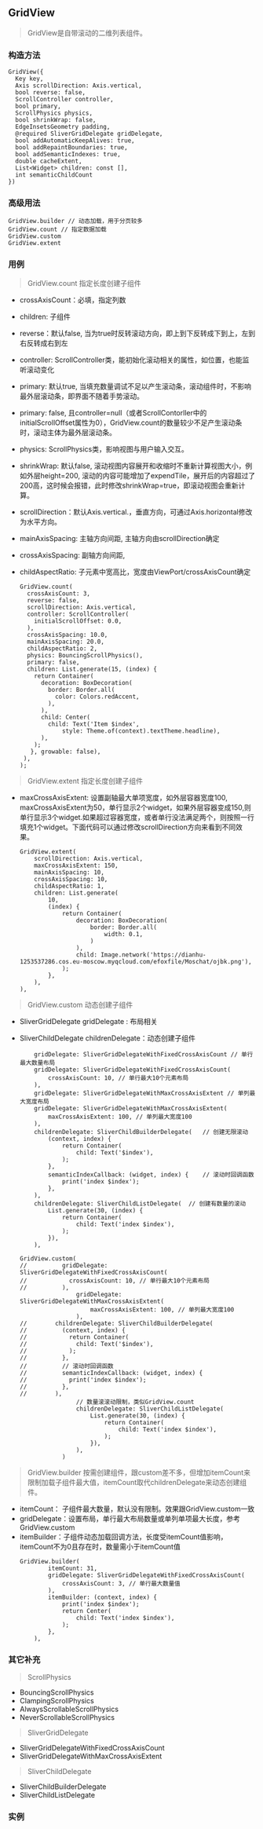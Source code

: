 ## **GridView**
> GridView是自带滚动的二维列表组件。

### 构造方法
```
GridView({
  Key key,
  Axis scrollDirection: Axis.vertical,
  bool reverse: false,
  ScrollController controller,
  bool primary,
  ScrollPhysics physics,
  bool shrinkWrap: false,
  EdgeInsetsGeometry padding,
  @required SliverGridDelegate gridDelegate,
  bool addAutomaticKeepAlives: true,
  bool addRepaintBoundaries: true,
  bool addSemanticIndexes: true,
  double cacheExtent,
  List<Widget> children: const [],
  int semanticChildCount
})
```

### 高级用法
```
GridView.builder // 动态加载，用于分页较多
GridView.count // 指定数据加载
GridView.custom
GridView.extent
```

### 用例
> GridView.count 
指定长度创建子组件
- crossAxisCount：必填，指定列数
- children: 子组件
- reverse：默认false, 当为true时反转滚动方向，即上到下反转成下到上，左到右反转成右到左
- controller:  ScrollController类，能初始化滚动相关的属性，如位置，也能监听滚动变化
- primary: 默认true, 当填充数量调试不足以产生滚动条，滚动组件时，不影响最外层滚动条，即界面不随着手势滚动。
- primary: false, 且controller=null（或者ScrollContorller中的initialScrollOffset属性为0），GridView.count的数量较少不足产生滚动条时，滚动主体为最外层滚动条。
- physics: ScrollPhysics类，影响视图与用户输入交互。
- shrinkWrap: 默认false, 滚动视图内容展开和收缩时不重新计算视图大小，例如外层height=200, 滚动的内容可能增加了expendTile，展开后的内容超过了200高，这时候会报错，此时修改shrinkWrap=true，即滚动视图会重新计算。
- scrollDirection：默认Axis.vertical.，垂直方向，可通过Axis.horizontal修改为水平方向。
- mainAxisSpacing:  主轴方向间距, 主轴方向由scrollDirection确定
- crossAxisSpacing:  副轴方向间距,
- childAspectRatio: 子元素中宽高比，宽度由ViewPort/crossAxisCount确定
 
	```
	GridView.count(
	  crossAxisCount: 3,
	  reverse: false,
	  scrollDirection: Axis.vertical,
	  controller: ScrollController(
	    initialScrollOffset: 0.0,
	  ),
	  crossAxisSpacing: 10.0,
	  mainAxisSpacing: 20.0,
	  childAspectRatio: 2,
	  physics: BouncingScrollPhysics(),
	  primary: false,
	  children: List.generate(15, (index) {
	    return Container(
	      decoration: BoxDecoration(
	        border: Border.all(
	          color: Colors.redAccent,
	        ),
	      ),
	      child: Center(
	        child: Text('Item $index',
	            style: Theme.of(context).textTheme.headline),
	      ),
	    );
	   }, growable: false),
	 ),
	);
	```

> GridView.extent 
指定长度创建子组件
- maxCrossAxisExtent: 设置副轴最大单项宽度，如外层容器宽度100, maxCrossAxisExtent为50，单行显示2个widget，如果外层容器变成150,则单行显示3个widget.如果超过容器宽度，或者单行没法满足两个，则按照一行填充1个widget。下面代码可以通过修改scrollDirection方向来看到不同效果。

	```
	GridView.extent(
		scrollDirection: Axis.vertical,
		maxCrossAxisExtent: 150,
		mainAxisSpacing: 10,
		crossAxisSpacing: 10,
		childAspectRatio: 1,
		children: List.generate(
			10,
			(index) {
				return Container(
					decoration: BoxDecoration(
						border: Border.all(
							width: 0.1,
						)
					),
					child: Image.network('https://dianhu-1253537286.cos.eu-moscow.myqcloud.com/efoxfile/Moschat/ojbk.png'),
				);
			},
		),
	),
	```

> GridView.custom
动态创建子组件
- SliverGridDelegate gridDelegate : 布局相关
- SliverChildDelegate childrenDelegate：动态创建子组件
	```
		gridDelegate: SliverGridDelegateWithFixedCrossAxisCount // 单行最大数量布局
		gridDelegate: SliverGridDelegateWithFixedCrossAxisCount(
			crossAxisCount: 10, // 单行最大10个元素布局
		),
		gridDelegate: SliverGridDelegateWithMaxCrossAxisExtent // 单列最大宽度布局
		gridDelegate: SliverGridDelegateWithMaxCrossAxisExtent(
			maxCrossAxisExtent: 100, // 单列最大宽度100
		),
		childrenDelegate: SliverChildBuilderDelegate(	// 创建无限滚动
			(context, index) {
				return Container(
					child: Text('$index'),
				);
			},
			semanticIndexCallback: (widget, index) {	// 滚动时回调函数
				print('index $index');
			},
		),
		childrenDelegate: SliverChildListDelegate(	// 创建有数量的滚动
			List.generate(30, (index) {
				return Container(
					child: Text('index $index'),
				);
			}),
		),
	```
	
	```
	GridView.custom(
	//          gridDelegate: SliverGridDelegateWithFixedCrossAxisCount(
	//            crossAxisCount: 10, // 单行最大10个元素布局
	//          ),
					gridDelegate: SliverGridDelegateWithMaxCrossAxisExtent(
						maxCrossAxisExtent: 100, // 单列最大宽度100
					),
	//        childrenDelegate: SliverChildBuilderDelegate(
	//          (context, index) {
	//            return Container(
	//              child: Text('$index'),
	//            );
	//          },
	//          // 滚动时回调函数
	//          semanticIndexCallback: (widget, index) {
	//            print('index $index');
	//          },
	//        ),
					// 数量滚滚动限制，类似GridView.count
					childrenDelegate: SliverChildListDelegate(
						List.generate(30, (index) {
							return Container(
								child: Text('index $index'),
							);
						}),
					),
				)
	```

> GridView.builder
按需创建组件，跟custom差不多，但增加itemCount来限制加载子组件最大值，itemCount取代childrenDelegate来动态创建组件。
- itemCount： 子组件最大数量，默认没有限制。效果跟GridView.custom一致
- gridDelegate：设置布局，单行最大布局数量或单列单项最大长度，参考GridView.custom
- itemBuilder：子组件动态加载回调方法，长度受itemCount值影响，itemCount不为0且存在时，数量需小于itemCount值
	```
	GridView.builder(
			itemCount: 31,
			gridDelegate: SliverGridDelegateWithFixedCrossAxisCount(
				crossAxisCount: 3, // 单行最大数量值
			),
			itemBuilder: (context, index) {
				print('index $index');
				return Center(
					child: Text('index $index'),
				);
			},
		),
	```
	
### 其它补充
> ScrollPhysics
- BouncingScrollPhysics
- ClampingScrollPhysics
- AlwaysScrollableScrollPhysics
- NeverScrollableScrollPhysics
> SliverGridDelegate
- SliverGridDelegateWithFixedCrossAxisCount
- SliverGridDelegateWithMaxCrossAxisExtent
> SliverChildDelegate
- SliverChildBuilderDelegate
- SliverChildListDelegate

### 实例

